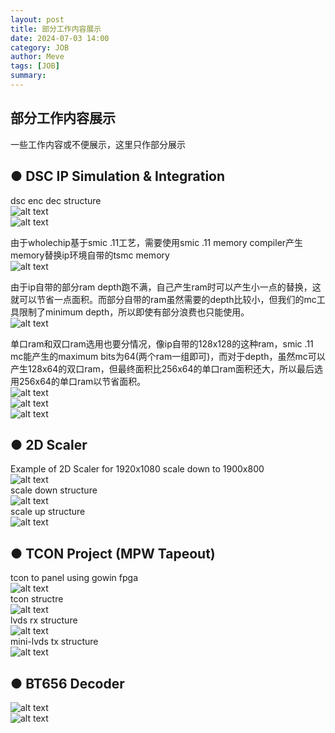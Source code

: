 ```yaml
---
layout: post
title: 部分工作内容展示
date: 2024-07-03 14:00
category: JOB
author: Meve
tags: [JOB]
summary: 
---
```


## 部分工作内容展示

一些工作内容或不便展示，这里只作部分展示<br>

## ● DSC IP Simulation & Integration <br>

dsc enc dec structure<br>
![alt text](https://raw.githubusercontent.com/touchspeed/touchspeed.github.io/main/_posts/2024-07-04-work-prjs/1.png)<br>
![alt text](https://raw.githubusercontent.com/touchspeed/touchspeed.github.io/main/_posts/2024-07-04-work-prjs/2.png)<br>

由于wholechip基于smic .11工艺，需要使用smic .11 memory compiler产生memory替换ip环境自带的tsmc memory<br>
![alt text](https://raw.githubusercontent.com/touchspeed/touchspeed.github.io/main/_posts/2024-07-04-work-prjs/3.png)<br>

由于ip自带的部分ram depth跑不满，自己产生ram时可以产生小一点的替换，这就可以节省一点面积。而部分自带的ram虽然需要的depth比较小，但我们的mc工具限制了minimum depth，所以即使有部分浪费也只能使用。<br>
![alt text](https://raw.githubusercontent.com/touchspeed/touchspeed.github.io/main/_posts/2024-07-04-work-prjs/4.png)<br>

单口ram和双口ram选用也要分情况，像ip自带的128x128的这种ram，smic .11 mc能产生的maximum bits为64(两个ram一组即可)，而对于depth，虽然mc可以产生128x64的双口ram，但最终面积比256x64的单口ram面积还大，所以最后选用256x64的单口ram以节省面积。<br>
![alt text](https://raw.githubusercontent.com/touchspeed/touchspeed.github.io/main/_posts/2024-07-04-work-prjs/5.png)<br>
![alt text](https://raw.githubusercontent.com/touchspeed/touchspeed.github.io/main/_posts/2024-07-04-work-prjs/6.png)<br>
![alt text](https://raw.githubusercontent.com/touchspeed/touchspeed.github.io/main/_posts/2024-07-04-work-prjs/7.png)<br>

## ● 2D Scaler<br>
Example of 2D Scaler for 1920x1080 scale down to 1900x800<br>
![alt text](https://raw.githubusercontent.com/touchspeed/touchspeed.github.io/main/_posts/2024-07-04-work-prjs/8.png)<br>
scale down structure<br>
![alt text](https://raw.githubusercontent.com/touchspeed/touchspeed.github.io/main/_posts/2024-07-04-work-prjs/9.png)<br>
scale up structure<br>
![alt text](https://raw.githubusercontent.com/touchspeed/touchspeed.github.io/main/_posts/2024-07-04-work-prjs/10.png)<br>

## ● TCON Project (MPW Tapeout)<br>

tcon to panel using gowin fpga<br>
![alt text](https://raw.githubusercontent.com/touchspeed/touchspeed.github.io/main/_posts/2024-07-04-work-prjs/11.png)<br>
tcon structre<br>
![alt text](https://raw.githubusercontent.com/touchspeed/touchspeed.github.io/main/_posts/2024-07-04-work-prjs/12.png)<br>
lvds rx structure<br>
![alt text](https://raw.githubusercontent.com/touchspeed/touchspeed.github.io/main/_posts/2024-07-04-work-prjs/13.png)<br>
mini-lvds tx structure<br>
![alt text](https://raw.githubusercontent.com/touchspeed/touchspeed.github.io/main/_posts/2024-07-04-work-prjs/14.png)<br>

## ● BT656 Decoder<br>

![alt text](https://raw.githubusercontent.com/touchspeed/touchspeed.github.io/main/_posts/2024-07-04-work-prjs/15.png)<br>
![alt text](https://raw.githubusercontent.com/touchspeed/touchspeed.github.io/main/_posts/2024-07-04-work-prjs/16.png)<br>